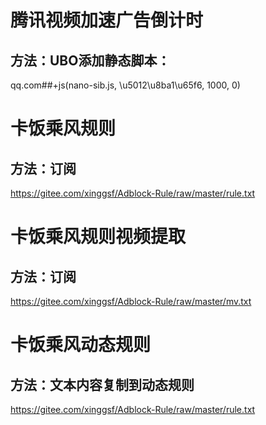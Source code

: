 # 腾讯视频加速广告倒计时
## 方法：UBO添加静态脚本：
 qq.com##+js(nano-sib.js, \u5012\u8ba1\u65f6, 1000, 0)

# 卡饭乘风规则
## 方法：订阅
 https://gitee.com/xinggsf/Adblock-Rule/raw/master/rule.txt

# 卡饭乘风规则视频提取
## 方法：订阅
 https://gitee.com/xinggsf/Adblock-Rule/raw/master/mv.txt

# 卡饭乘风动态规则
## 方法：文本内容复制到动态规则
 https://gitee.com/xinggsf/Adblock-Rule/raw/master/rule.txt